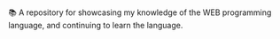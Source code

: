 📚️ A repository for showcasing my knowledge of the WEB programming language, and continuing to learn the language.
